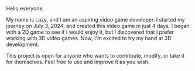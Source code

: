 Hello everyone,

My name is Lazy, and I am an aspiring video game developer. I started my journey on July 3, 2024, and created this video game in just 4 days. I began with a 2D game to see if I would enjoy it, but I discovered that I prefer working with 3D video games. Now, I'm excited to try my hand at 3D development.

This project is open for anyone who wants to contribute, modify, or take it for themselves. Feel free to use and improve it as you wish.
